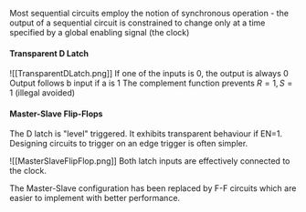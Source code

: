 Most sequential circuits employ the notion of synchronous operation - the output of a sequential circuit is constrained to change only at a time specified by a global enabling signal (the clock)

#### Transparent D Latch

![[TransparentDLatch.png]]
If one of the inputs is 0, the output is always 0
Output follows b input if a is 1
The complement function prevents $R=1,S=1$ (illegal avoided)

#### Master-Slave Flip-Flops
The D latch is "level" triggered. It exhibits transparent behaviour if EN=1. Designing circuits to trigger on an edge trigger is often simpler.

![[MasterSlaveFlipFlop.png]]
Both latch inputs are effectively connected to the clock.

The Master-Slave configuration has been replaced by F-F circuits which are easier to implement with better performance.